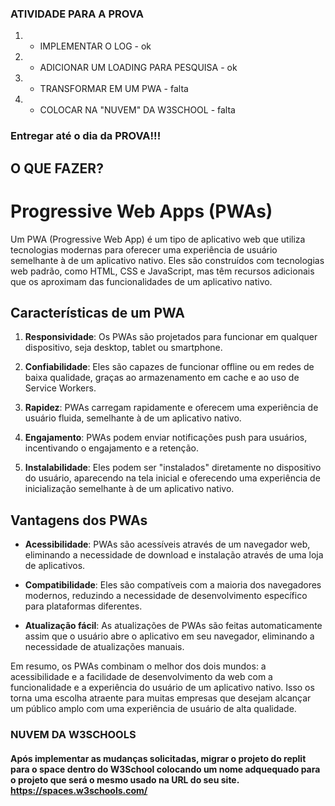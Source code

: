 ### ATIVIDADE PARA A PROVA

1. - IMPLEMENTAR O LOG - ok
2. - ADICIONAR UM LOADING PARA PESQUISA - ok
3. - TRANSFORMAR EM UM PWA - falta
4. - COLOCAR NA "NUVEM" DA W3SCHOOL - falta

### Entregar até o dia da PROVA!!!



## O QUE FAZER?

# Progressive Web Apps (PWAs)

Um PWA (Progressive Web App) é um tipo de aplicativo web que utiliza tecnologias modernas para oferecer uma experiência de usuário semelhante à de um aplicativo nativo. Eles são construídos com tecnologias web padrão, como HTML, CSS e JavaScript, mas têm recursos adicionais que os aproximam das funcionalidades de um aplicativo nativo.

## Características de um PWA

1. **Responsividade**: Os PWAs são projetados para funcionar em qualquer dispositivo, seja desktop, tablet ou smartphone.

2. **Confiabilidade**: Eles são capazes de funcionar offline ou em redes de baixa qualidade, graças ao armazenamento em cache e ao uso de Service Workers.

3. **Rapidez**: PWAs carregam rapidamente e oferecem uma experiência de usuário fluida, semelhante à de um aplicativo nativo.

4. **Engajamento**: PWAs podem enviar notificações push para usuários, incentivando o engajamento e a retenção.

5. **Instalabilidade**: Eles podem ser "instalados" diretamente no dispositivo do usuário, aparecendo na tela inicial e oferecendo uma experiência de inicialização semelhante à de um aplicativo nativo.

## Vantagens dos PWAs

- **Acessibilidade**: PWAs são acessíveis através de um navegador web, eliminando a necessidade de download e instalação através de uma loja de aplicativos.

- **Compatibilidade**: Eles são compatíveis com a maioria dos navegadores modernos, reduzindo a necessidade de desenvolvimento específico para plataformas diferentes.

- **Atualização fácil**: As atualizações de PWAs são feitas automaticamente assim que o usuário abre o aplicativo em seu navegador, eliminando a necessidade de atualizações manuais.

Em resumo, os PWAs combinam o melhor dos dois mundos: a acessibilidade e a facilidade de desenvolvimento da web com a funcionalidade e a experiência do usuário de um aplicativo nativo. Isso os torna uma escolha atraente para muitas empresas que desejam alcançar um público amplo com uma experiência de usuário de alta qualidade.

### NUVEM DA W3SCHOOLS
#### Após implementar as mudanças solicitadas, migrar o projeto do replit para o space dentro do W3School colocando um nome adquequado para o projeto que será o mesmo usado na URL do seu site. https://spaces.w3schools.com/